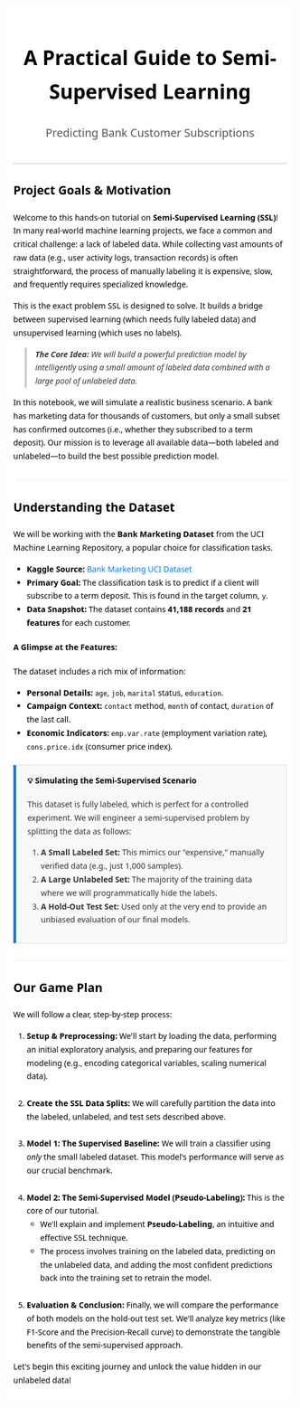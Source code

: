 <div style="background-color: #FFFFFF; font-family: 'Segoe UI', Tahoma, Geneva, Verdana, sans-serif; line-height: 1.7; color: #000000; padding: 10px;">

 <div style="text-align: center; border-bottom: 2px solid #DDDDDD; padding-bottom: 20px; margin-bottom: 25px;">
        <h1 style="color: #000000; font-size: 2.5em; margin-bottom: 0;">A Practical Guide to Semi-Supervised Learning</h1>
        <h2 style="color: #555555; font-size: 1.4em; font-weight: 300;">Predicting Bank Customer Subscriptions</h2>
    </div>

 <h2> Project Goals &amp; Motivation</h2>

 <p>Welcome to this hands-on tutorial on <strong>Semi-Supervised Learning (SSL)</strong>! In many real-world machine learning projects, we face a common and critical challenge: a lack of labeled data. While collecting vast amounts of raw data (e.g., user activity logs, transaction records) is often straightforward, the process of manually labeling it is expensive, slow, and frequently requires specialized knowledge.</p>

<p>This is the exact problem SSL is designed to solve. It builds a bridge between supervised learning (which needs fully labeled data) and unsupervised learning (which uses no labels).</p>

 <blockquote style="border-left: 4px solid #CCCCCC; padding-left: 15px; margin-left: 20px; font-style: italic; color: #333333;">
      <strong>The Core Idea:</strong> We will build a powerful prediction model by intelligently using a <em>small</em> amount of labeled data combined with a <em>large</em> pool of unlabeled data.
    </blockquote>

 <p>In this notebook, we will simulate a realistic business scenario. A bank has marketing data for thousands of customers, but only a small subset has confirmed outcomes (i.e., whether they subscribed to a term deposit). Our mission is to leverage all available data—both labeled and unlabeled—to build the best possible prediction model.</p>

 <hr style="border: 0; height: 1px; background: #EEEEEE; margin: 30px 0;">

<h2> Understanding the Dataset</h2>
    <p>We will be working with the <strong>Bank Marketing Dataset</strong> from the UCI Machine Learning Repository, a popular choice for classification tasks.</p>

 <ul>
        <li><b>Kaggle Source:</b> <a href="https://www.kaggle.com/datasets/janiobachmann/bank-marketing-dataset" target="_blank" style="color: #007BFF; text-decoration: none;">Bank Marketing UCI Dataset</a></li>
        <li><b>Primary Goal:</b> The classification task is to predict if a client will subscribe to a term deposit. This is found in the target column, <code>y</code>.</li>
        <li><b>Data Snapshot:</b> The dataset contains <strong>41,188 records</strong> and <strong>21 features</strong> for each customer.</li>
    </ul>

<h4>A Glimpse at the Features:</h4>
    <p>The dataset includes a rich mix of information:</p>
    <ul>
        <li><b>Personal Details:</b> <code>age</code>, <code>job</code>, <code>marital</code> status, <code>education</code>.</li>
        <li><b>Campaign Context:</b> <code>contact</code> method, <code>month</code> of contact, <code>duration</code> of the last call.</li>
        <li><b>Economic Indicators:</b> <code>emp.var.rate</code> (employment variation rate), <code>cons.price.idx</code> (consumer price index).</li>
    </ul>

<div style="background-color: #F9F9F9; border: 1px solid #DDDDDD; border-left: 5px solid #007BFF; padding: 15px 20px; margin: 20px 0;">
        <h4 style="margin-top: 0; color: #000000;">💡 Simulating the Semi-Supervised Scenario</h4>
        <p style="color: #333333;">This dataset is fully labeled, which is perfect for a controlled experiment. We will engineer a semi-supervised problem by splitting the data as follows:</p>
        <ol style="color: #333333;">
            <li><strong>A Small Labeled Set:</strong> This mimics our "expensive," manually verified data (e.g., just 1,000 samples).</li>
            <li><strong>A Large Unlabeled Set:</strong> The majority of the training data where we will programmatically hide the labels.</li>
            <li><strong>A Hold-Out Test Set:</strong> Used only at the very end to provide an unbiased evaluation of our final models.</li>
        </ol>
    </div>

<hr style="border: 0; height: 1px; background: #EEEEEE; margin: 30px 0;">

  <h2> Our Game Plan</h2>
    <p>We will follow a clear, step-by-step process:</p>

<ol>
        <li><b>Setup &amp; Preprocessing:</b> We'll start by loading the data, performing an initial exploratory analysis, and preparing our features for modeling (e.g., encoding categorical variables, scaling numerical data).</li>
        <br>
        <li><b>Create the SSL Data Splits:</b> We will carefully partition the data into the labeled, unlabeled, and test sets described above.</li>
        <br>
        <li><b>Model 1: The Supervised Baseline:</b> We will train a classifier using <em>only</em> the small labeled dataset. This model's performance will serve as our crucial benchmark.</li>
        <br>
        <li><b>Model 2: The Semi-Supervised Model (Pseudo-Labeling):</b> This is the core of our tutorial.
            <ul>
                <li>We'll explain and implement <strong>Pseudo-Labeling</strong>, an intuitive and effective SSL technique.</li>
                <li>The process involves training on the labeled data, predicting on the unlabeled data, and adding the most confident predictions back into the training set to retrain the model.</li>
            </ul>
        </li>
        <br>
        <li><b>Evaluation &amp; Conclusion:</b> Finally, we will compare the performance of both models on the hold-out test set. We'll analyze key metrics (like F1-Score and the Precision-Recall curve) to demonstrate the tangible benefits of the semi-supervised approach.</li>
    </ol>

<p>Let's begin this exciting journey and unlock the value hidden in our unlabeled data!</p>

</div>
